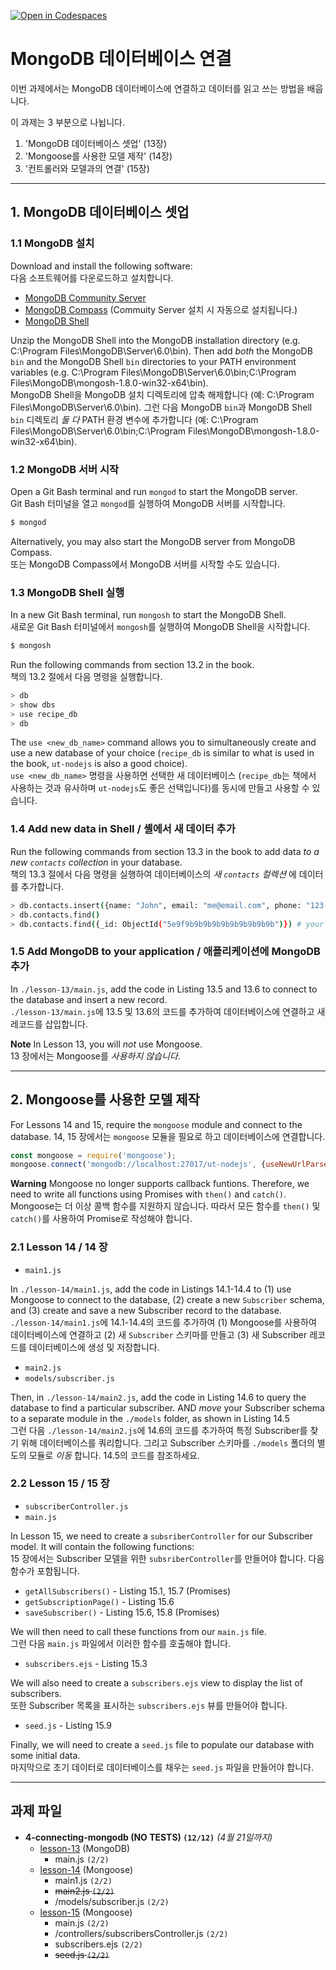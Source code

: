 [![Open in Codespaces](https://classroom.github.com/assets/launch-codespace-7f7980b617ed060a017424585567c406b6ee15c891e84e1186181d67ecf80aa0.svg)](https://classroom.github.com/open-in-codespaces?assignment_repo_id=14942222)
# MongoDB 데이터베이스 연결

이번 과제에서는 MongoDB 데이터베이스에 연결하고 데이터를 읽고 쓰는 방법을 배웁니다.

이 과제는 3 부분으로 나뉩니다.

1. 'MongoDB 데이터베이스 셋업' (13장)
2. 'Mongoose를 사용한 모델 제작' (14장)
3. '컨트롤러와 모델과의 연결' (15장)

---

## 1. MongoDB 데이터베이스 셋업

### 1.1 MongoDB 설치

Download and install the following software:<br>
다음 소프트웨어를 다운로드하고 설치합니다.

- [MongoDB Community Server](https://www.mongodb.com/download-center/community)
- [MongoDB Compass](https://www.mongodb.com/download-center/compass) (Commuity Server 설치 시 자동으로 설치됩니다.)
- [MongoDB Shell](https://www.mongodb.com/try/download/shell)

Unzip the MongoDB Shell into the MongoDB installation directory (e.g. C:\Program Files\MongoDB\Server\6.0\bin). Then add _both_ the MongoDB `bin` and the MongoDB Shell `bin` directories to your PATH environment variables (e.g. C:\Program Files\MongoDB\Server\6.0\bin;C:\Program Files\MongoDB\mongosh-1.8.0-win32-x64\bin).<br>
MongoDB Shell을 MongoDB 설치 디렉토리에 압축 해제합니다 (예: C:\Program Files\MongoDB\Server\6.0\bin). 그런 다음 MongoDB `bin`과 MongoDB Shell `bin` 디렉토리 _둘 다_ PATH 환경 변수에 추가합니다 (예: C:\Program Files\MongoDB\Server\6.0\bin;C:\Program Files\MongoDB\mongosh-1.8.0-win32-x64\bin).

### 1.2 MongoDB 서버 시작

Open a Git Bash terminal and run `mongod` to start the MongoDB server.<br>
Git Bash 터미널을 열고 `mongod`를 실행하여 MongoDB 서버를 시작합니다.

```bash
$ mongod
```

Alternatively, you may also start the MongoDB server from MongoDB Compass.<br>
또는 MongoDB Compass에서 MongoDB 서버를 시작할 수도 있습니다.

### 1.3 MongoDB Shell 실행

In a new Git Bash terminal, run `mongosh` to start the MongoDB Shell.<br>
새로운 Git Bash 터미널에서 `mongosh`를 실행하여 MongoDB Shell을 시작합니다.

```bash
$ mongosh
```

Run the following commands from section 13.2 in the book.<br>
책의 13.2 절에서 다음 명령을 실행합니다.

```bash
> db
> show dbs
> use recipe_db
> db
```

The `use <new_db_name>` command allows you to simultaneously create and use a new database of your choice (`recipe_db` is similar to what is used in the book, `ut-nodejs` is also a good choice).<br>
`use <new_db_name>` 명령을 사용하면 선택한 새 데이터베이스 (`recipe_db`는 책에서 사용하는 것과 유사하며 `ut-nodejs`도 좋은 선택입니다)를 동시에 만들고 사용할 수 있습니다.

### 1.4 Add new data in Shell / 셸에서 새 데이터 추가

Run the following commands from section 13.3 in the book to add data _to a new `contacts` collection_ in your database.<br>
책의 13.3 절에서 다음 명령을 실행하여 데이터베이스의 _새 `contacts` 컬렉션_ 에 데이터를 추가합니다.

```bash
> db.contacts.insert({name: "John", email: "me@email.com", phone: "123-456-7890"})
> db.contacts.find()
> db.contacts.find({_id: ObjectId("5e9f9b9b9b9b9b9b9b9b9b9b")}) # your ObjectId
```

### 1.5 Add MongoDB to your application / 애플리케이션에 MongoDB 추가

In `./lesson-13/main.js`, add the code in Listing 13.5 and 13.6 to connect to the database and insert a new record.<br>
`./lesson-13/main.js`에 13.5 및 13.6의 코드를 추가하여 데이터베이스에 연결하고 새 레코드를 삽입합니다.

**Note**
In Lesson 13, you will _not_ use Mongoose.<br>
13 장에서는 Mongoose를 _사용하지 않습니다_.

---

## 2. Mongoose를 사용한 모델 제작

For Lessons 14 and 15, require the `mongoose` module and connect to the database.
14, 15 장에서는 `mongoose` 모듈을 필요로 하고 데이터베이스에 연결합니다.

```js
const mongoose = require('mongoose');
mongoose.connect('mongodb://localhost:27017/ut-nodejs', {useNewUrlParser: true});
```

**Warning**
Mongoose no longer supports callback funtions. Therefore, we need to write all functions using Promises with `then()` and `catch()`.<br>
Mongoose는 더 이상 콜백 함수를 지원하지 않습니다. 따라서 모든 함수를 `then()` 및 `catch()`를 사용하여 Promise로 작성해야 합니다.

### 2.1 Lesson 14 / 14 장

- `main1.js`

In `./lesson-14/main1.js`, add the code in Listings 14.1-14.4 to (1) use Mongoose to connect to the database, (2) create a new `Subscriber` schema, and (3) create and save a new Subscriber record to the database.<br>
`./lesson-14/main1.js`에 14.1-14.4의 코드를 추가하여 (1) Mongoose를 사용하여 데이터베이스에 연결하고 (2) 새 `Subscriber` 스키마를 만들고 (3) 새 Subscriber 레코드를 데이터베이스에 생성 및 저장합니다.

- `main2.js`
- `models/subscriber.js`

Then, in `./lesson-14/main2.js`, add the code in Listing 14.6 to query the database to find a particular subscriber. AND _move_ your Subscriber schema to a separate module in the `./models` folder, as shown in Listing 14.5<br>
그런 다음 `./lesson-14/main2.js`에 14.6의 코드를 추가하여 특정 Subscriber를 찾기 위해 데이터베이스를 쿼리합니다. 그리고 Subscriber 스키마를 `./models` 폴더의 별도의 모듈로 _이동_ 합니다. 14.5의 코드를 참조하세요.

### 2.2 Lesson 15 / 15 장

- `subscriberController.js`
- `main.js`

In Lesson 15, we need to create a `subsriberController` for our Subscriber model. It will contain the following functions:<br>
15 장에서는 Subscriber 모델을 위한 `subsriberController`를 만들어야 합니다. 다음 함수가 포함됩니다.

- `getAllSubscribers()` - Listing 15.1, 15.7 (Promises)
- `getSubscriptionPage()` - Listing 15.6
- `saveSubscriber()` - Listing 15.6, 15.8 (Promises)

We will then need to call these functions from our `main.js` file.<br>
그런 다음 `main.js` 파일에서 이러한 함수를 호출해야 합니다.

- `subscribers.ejs` - Listing 15.3

We will also need to create a `subscribers.ejs` view to display the list of subscribers.<br>
또한 Subscriber 목록을 표시하는 `subscribers.ejs` 뷰를 만들어야 합니다.

- `seed.js` - Listing 15.9

Finally, we will need to create a `seed.js` file to populate our database with some initial data.<br>
마지막으로 초기 데이터로 데이터베이스를 채우는 `seed.js` 파일을 만들어야 합니다.

---

## 과제 파일

- **4-connecting-mongodb (NO TESTS) `(12/12)`** _(4월 21일까지)_
  - [lesson-13](./lesson-13) (MongoDB)
    - main.js `(2/2)`
  - [lesson-14](./lesson-14) (Mongoose)
    - main1.js `(2/2)`
    - <del>main2.js `(2/2)`</del>
    - /models/subscriber.js `(2/2)`
  - [lesson-15](./lesson-15) (Mongoose)
    - main.js `(2/2)`
    - /controllers/subscribersController.js `(2/2)`
    - subscribers.ejs `(2/2)`
    - <del>seed.js `(2/2)`</del>
